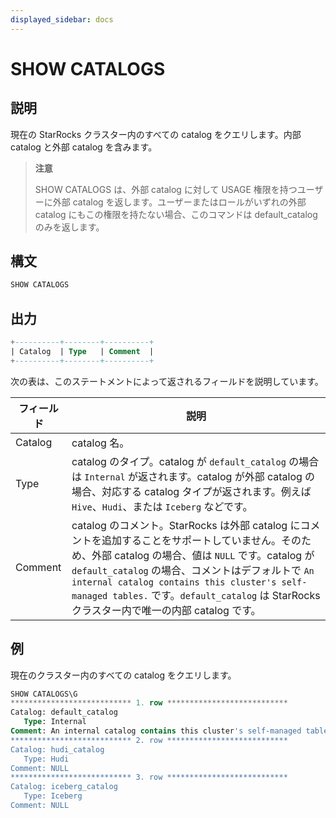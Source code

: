 ```yaml
---
displayed_sidebar: docs
---
```


# SHOW CATALOGS

## 説明

現在の StarRocks クラスター内のすべての catalog をクエリします。内部 catalog と外部 catalog を含みます。

> **注意**
>
> SHOW CATALOGS は、外部 catalog に対して USAGE 権限を持つユーザーに外部 catalog を返します。ユーザーまたはロールがいずれの外部 catalog にもこの権限を持たない場合、このコマンドは default_catalog のみを返します。

## 構文

```SQL
SHOW CATALOGS
```

## 出力

```SQL
+----------+--------+----------+
| Catalog  | Type   | Comment  |
+----------+--------+----------+
```

次の表は、このステートメントによって返されるフィールドを説明しています。

| **フィールド** | **説明**                                              |
| ------------- | ------------------------------------------------------------ |
| Catalog       | catalog 名。                                            |
| Type          | catalog のタイプ。catalog が `default_catalog` の場合は `Internal` が返されます。catalog が外部 catalog の場合、対応する catalog タイプが返されます。例えば `Hive`、`Hudi`、または `Iceberg` などです。 |
| Comment       | catalog のコメント。StarRocks は外部 catalog にコメントを追加することをサポートしていません。そのため、外部 catalog の場合、値は `NULL` です。catalog が `default_catalog` の場合、コメントはデフォルトで `An internal catalog contains this cluster's self-managed tables.` です。`default_catalog` は StarRocks クラスター内で唯一の内部 catalog です。 |

## 例

現在のクラスター内のすべての catalog をクエリします。

```SQL
SHOW CATALOGS\G
*************************** 1. row ***************************
Catalog: default_catalog
   Type: Internal
Comment: An internal catalog contains this cluster's self-managed tables.
*************************** 2. row ***************************
Catalog: hudi_catalog
   Type: Hudi
Comment: NULL
*************************** 3. row ***************************
Catalog: iceberg_catalog
   Type: Iceberg
Comment: NULL
```